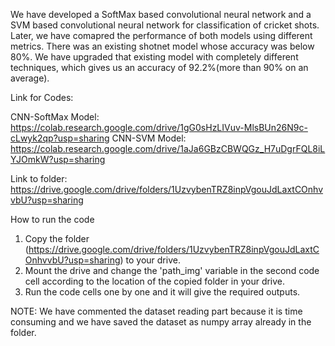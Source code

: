 We have developed a SoftMax based convolutional neural network and a SVM based convolutional neural network for classification of cricket shots. Later, we have comapred the performance of both models using different metrics. There was an existing shotnet model whose accuracy was below 80%. We have upgraded that existing model with completely different techniques, which gives us an accuracy of 92.2%(more than 90% on an average).



Link for Codes: 

CNN-SoftMax Model: https://colab.research.google.com/drive/1gG0sHzLIVuv-MlsBUn26N9c-cLwyk2qp?usp=sharing
CNN-SVM Model: https://colab.research.google.com/drive/1aJa6GBzCBWQGz_H7uDgrFQL8iLYJOmkW?usp=sharing

Link to folder: https://drive.google.com/drive/folders/1UzvybenTRZ8inpVgouJdLaxtCOnhvvbU?usp=sharing

How to run the code

1. Copy the folder (https://drive.google.com/drive/folders/1UzvybenTRZ8inpVgouJdLaxtCOnhvvbU?usp=sharing) to your drive.
2. Mount the drive and change the 'path_img' variable in the second code cell according to the location of the copied folder in your drive.
3. Run the code cells one by one and it will give the required outputs.

NOTE: We have commented the dataset reading part because it is time consuming and we have saved the dataset as numpy array already in the folder.
